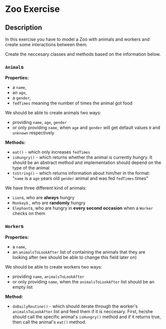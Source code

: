 # Zoo Exercise

## Description

In this exercise you have to model a Zoo with animals and workers and create some interactions between them. 

Create the neccesary classes and methods based on the information below.


### `Animal`s

__Properties:__
- a `name`, 
- an `age`,
- a `gender`, 
- `fedTimes` meaning the number of times the animal got food

We should be able to create animals two ways:
- providing `name`, `age`, `gender` 
- or only providing `name`, when `age` and `gender` will get default values `0` and `unknown` respectively

__Methods:__
- `eat()` - which only increases `fedTimes`
- `isHungry()` - which returns whether the animal is currently hungry. It should be an abstract method and implementation should depend on the type of the animal
- `toString()` - which returns information about him/her in the format: "`name` is a `age` years old `gender` animal and was fed `fedTimes` times"

We have three different kind of animals:
- `Lion`s, who are __always__ hungry
- `Monkey`s , who are __randomly__ hungry
- `Elephant`s, who are hungry in __every second occasion__ when a `Worker` checks on them

### `Worker`s

__Properties:__
- a `name`, 
- an `animalsToLookAfter` list of containing the animals that they are looking after (we should be able to change this field later on)

We should be able to create workers two ways:
- providing `name`, `animalsToLookAfter`
- or only providing `name`, when the `animalsToLookAfter` list should be an empty list

__Method:__
- `doDailyRoutine()` - which should iterate through the worker's `animalsToLookAfter` list and feed them if it is neccesary. First, he/she should call the specific animal's `isHungry()` method and if it returns true, then call the animal's `eat()` method.
